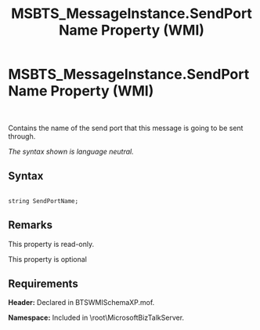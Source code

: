 ﻿---
title: MSBTS_MessageInstance.SendPortName Property (WMI)
TOCTitle: MSBTS_MessageInstance.SendPortName Property (WMI)
ms:assetid: b3dc989c-88ab-4fc4-ad99-17ad8c52fd72
ms:mtpsurl: https://msdn.microsoft.com/en-us/library/Aa578192(v=BTS.80)
ms:contentKeyID: 51530616
ms.date: 08/30/2017
mtps_version: v=BTS.80
---

# MSBTS\_MessageInstance.SendPortName Property (WMI)

 

Contains the name of the send port that this message is going to be sent through.

*The syntax shown is language neutral.*

## Syntax

``` 
  
string SendPortName;  
```

## Remarks

This property is read-only.

This property is optional

## Requirements

**Header:** Declared in BTSWMISchemaXP.mof.

**Namespace:** Included in \\root\\MicrosoftBizTalkServer.

